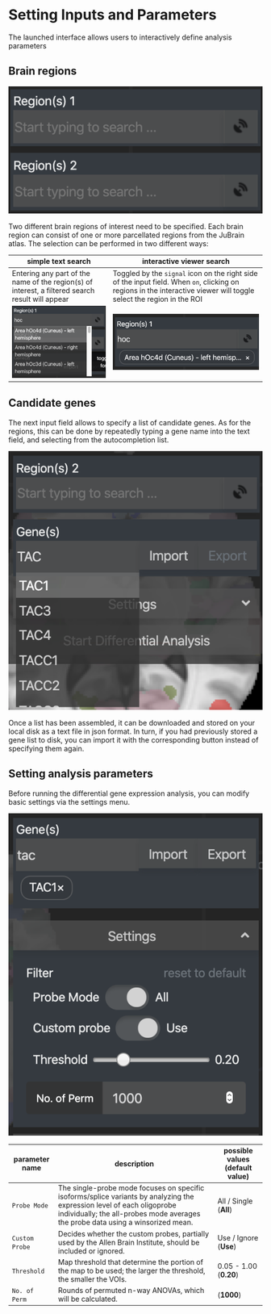 # Setting Inputs and Parameters

The launched interface allows users to interactively define analysis parameters

## Brain regions

[![](images/jugexregions.png)](../images/jugexregions.png)

Two different brain regions of interest need to be specified. Each brain region can consist of one or more parcellated regions from the JuBrain atlas. The selection can be performed in two different ways:

| simple text search | interactive viewer search |
| --- | --- |
| Entering any part of the name of the region(s) of interest, a filtered search result will appear | Toggled by the `signal` icon on the right side of the input field. When `on`, clicking on regions in the interactive viewer will toggle select the region in the ROI |
| [![](images/jugexregiontype.png)](images/jugexregiontype.png) | [![](images/jugex_selected_region.png)](images/jugex_selected_region.png) |

## Candidate genes

The next input field allows to specify a list of candidate genes. As for the regions, this can be done by repeatedly typing a gene name into the text field, and selecting from the autocompletion list.

[![](images/jugex_gene_type.png)](images/jugex_gene_type.png)

Once a list has been assembled, it can be downloaded and stored on your local disk as a text file in json format. In turn, if you had previously stored a gene list to disk, you can import it with the corresponding button instead of specifying them again.

## Setting analysis parameters

Before running the differential gene expression analysis, you can modify basic settings via the settings menu. 

[![](images/jugex_filter.png)](images/jugex_filter.png)

| parameter name | description | possible values (__default value__) |
| --- | --- | --- | 
| `Probe Mode ` | The single-probe mode focuses on specific isoforms/splice variants by analyzing the expression level of each oligoprobe individually; the all-probes mode averages the probe data using a winsorized mean. | All / Single (__All__) |
| `Custom Probe` | Decides whether the custom probes, partially used by the Allen Brain Institute, should be included or ignored. | Use / Ignore (__Use__) |
| `Threshold` | Map threshold that determine  the portion of the map to be used; the larger the threshold, the smaller the VOIs. | 0.05 - 1.00 (__0.20__) | 
| `No. of Perm` | Rounds of permuted n-way ANOVAs, which will be calculated. | (__1000__) |


